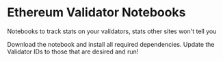 # Ethereum Validator Notebooks
Notebooks to track stats on your validators, stats other sites won't tell you

Download the notebook and install all required dependencies.
Update the Validator IDs to those that are desired and run!

